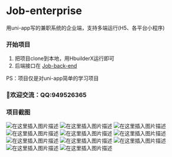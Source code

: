 # Job-enterprise
用uni-app写的兼职系统的企业端，支持多端运行(H5、各平台小程序)

### 开始项目

 1. 把项目clone到本地，用HbuilderX运行即可
 2. 后端接口在
 [Job-back-end](https://github.com/Gang-bb/Job-back-end)

PS：项目仅是对uni-app简单的学习项目
### :jack_o_lantern:欢迎交流：QQ:949526365


### 项目截图
![在这里插入图片描述](https://img-blog.csdnimg.cn/20200828191020884.png?x-oss-process=image/watermark,type_ZmFuZ3poZW5naGVpdGk,shadow_10,text_aHR0cHM6Ly9ibG9nLmNzZG4ubmV0L3FxXzM3MTMyNDk1,size_16,color_FFFFFF,t_70#pic_center)
![在这里插入图片描述](https://img-blog.csdnimg.cn/20200828191020954.png?x-oss-process=image/watermark,type_ZmFuZ3poZW5naGVpdGk,shadow_10,text_aHR0cHM6Ly9ibG9nLmNzZG4ubmV0L3FxXzM3MTMyNDk1,size_16,color_FFFFFF,t_70#pic_center)
![在这里插入图片描述](https://img-blog.csdnimg.cn/20200828191020955.png?x-oss-process=image/watermark,type_ZmFuZ3poZW5naGVpdGk,shadow_10,text_aHR0cHM6Ly9ibG9nLmNzZG4ubmV0L3FxXzM3MTMyNDk1,size_16,color_FFFFFF,t_70#pic_center)
![在这里插入图片描述](https://img-blog.csdnimg.cn/20200828191020950.png?x-oss-process=image/watermark,type_ZmFuZ3poZW5naGVpdGk,shadow_10,text_aHR0cHM6Ly9ibG9nLmNzZG4ubmV0L3FxXzM3MTMyNDk1,size_16,color_FFFFFF,t_70#pic_center)
![在这里插入图片描述](https://img-blog.csdnimg.cn/20200828191020944.png?x-oss-process=image/watermark,type_ZmFuZ3poZW5naGVpdGk,shadow_10,text_aHR0cHM6Ly9ibG9nLmNzZG4ubmV0L3FxXzM3MTMyNDk1,size_16,color_FFFFFF,t_70#pic_center)
![在这里插入图片描述](https://img-blog.csdnimg.cn/20200828191020951.png?x-oss-process=image/watermark,type_ZmFuZ3poZW5naGVpdGk,shadow_10,text_aHR0cHM6Ly9ibG9nLmNzZG4ubmV0L3FxXzM3MTMyNDk1,size_16,color_FFFFFF,t_70#pic_center)
![在这里插入图片描述](https://img-blog.csdnimg.cn/20200828191020892.png?x-oss-process=image/watermark,type_ZmFuZ3poZW5naGVpdGk,shadow_10,text_aHR0cHM6Ly9ibG9nLmNzZG4ubmV0L3FxXzM3MTMyNDk1,size_16,color_FFFFFF,t_70#pic_center)
![在这里插入图片描述](https://img-blog.csdnimg.cn/20200828191020889.png?x-oss-process=image/watermark,type_ZmFuZ3poZW5naGVpdGk,shadow_10,text_aHR0cHM6Ly9ibG9nLmNzZG4ubmV0L3FxXzM3MTMyNDk1,size_16,color_FFFFFF,t_70#pic_center)
![在这里插入图片描述](https://img-blog.csdnimg.cn/20200828191020880.png?x-oss-process=image/watermark,type_ZmFuZ3poZW5naGVpdGk,shadow_10,text_aHR0cHM6Ly9ibG9nLmNzZG4ubmV0L3FxXzM3MTMyNDk1,size_16,color_FFFFFF,t_70#pic_center)
![在这里插入图片描述](https://img-blog.csdnimg.cn/20200828191020825.png?x-oss-process=image/watermark,type_ZmFuZ3poZW5naGVpdGk,shadow_10,text_aHR0cHM6Ly9ibG9nLmNzZG4ubmV0L3FxXzM3MTMyNDk1,size_16,color_FFFFFF,t_70#pic_center)
![在这里插入图片描述](https://img-blog.csdnimg.cn/20200828191020760.png?x-oss-process=image/watermark,type_ZmFuZ3poZW5naGVpdGk,shadow_10,text_aHR0cHM6Ly9ibG9nLmNzZG4ubmV0L3FxXzM3MTMyNDk1,size_16,color_FFFFFF,t_70#pic_center)
